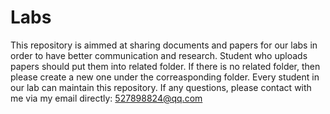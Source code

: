 # Labs
This repository is aimmed at sharing documents and papers for our labs in order to have better communication and research.
Student who uploads papers should put them into related folder. If there is no related folder, then please create a new one under the correasponding folder. 
Every student in our lab can maintain this repository.
If any questions, please contact with me via my email directly: 527898824@qq.com
